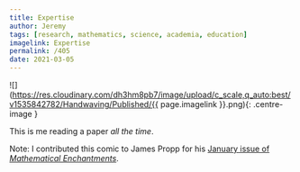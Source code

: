 ```yaml
---
title: Expertise
author: Jeremy
tags: [research, mathematics, science, academia, education]
imagelink: Expertise
permalink: /405
date: 2021-03-05
---
```


![](https://res.cloudinary.com/dh3hm8pb7/image/upload/c_scale,q_auto:best/v1535842782/Handwaving/Published/{{ page.imagelink }}.png){: .centre-image }

This is me reading a paper *all the time*.

Note: I contributed this comic to James Propp for his [January issue of *Mathematical Enchantments*](https://mathenchant.wordpress.com/2020/12/14/children-of-the-labyrinth/). 
